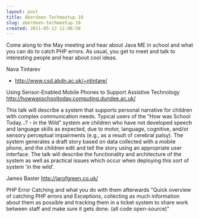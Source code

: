 ```yaml
---
layout: post
title: Aberdeen Techmeetup 18
slug: aberdeen-techmeetup-18
created: 2011-05-13 11:00:58
---
```


Come along to the May meeting and hear about Java ME in school and what you can do to catch PHP errors. As usual, you  get to meet and talk to interesting people and hear about cool ideas.

Nava Tintarev
- <a href="http://www.csd.abdn.ac.uk/~ntintare/">http://www.csd.abdn.ac.uk/~ntintare/</a>

Using Sensor-Enabled Mobile Phones to Support Assistive Technology
<a href="http://howwasschooltoday.computing.dundee.ac.uk/">http://howwasschooltoday.computing.dundee.ac.uk/</a>


This talk will describe a system that supports personal narrative for
children with complex communication needs. Typical users of the “How was
School Today...? - in the Wild” system are children who have not developed
speech and language skills as expected, due to motor, language, cognitive,
and/or sensory perceptual impairments (e.g., as a result of cerebral palsy).
The system generates a draft story based on data collected with a mobile
phone, and the children edit and tell the story using an appropriate user
interface. The talk will describe the functionality and architecture of the
system as well as practical issues which occur when deploying this sort of
system 'in the wild'.


James Baster
<a href="http://jarofgreen.co.uk/ ">http://jarofgreen.co.uk/ </a>

PHP Error Catching and what you do with them afterwards
"Quick overview of catching PHP errors and Exceptions, collecting as much information about them as possible and tracking them in a ticket system to share work between staff and make sure it gets done. (all code open-source)"
